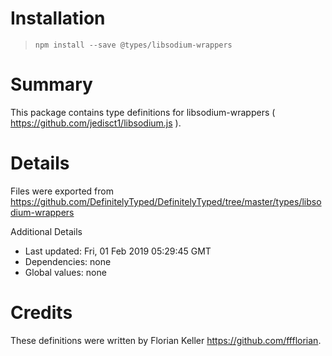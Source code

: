 # Installation
> `npm install --save @types/libsodium-wrappers`

# Summary
This package contains type definitions for libsodium-wrappers ( https://github.com/jedisct1/libsodium.js ).

# Details
Files were exported from https://github.com/DefinitelyTyped/DefinitelyTyped/tree/master/types/libsodium-wrappers

Additional Details
 * Last updated: Fri, 01 Feb 2019 05:29:45 GMT
 * Dependencies: none
 * Global values: none

# Credits
These definitions were written by Florian Keller <https://github.com/ffflorian>.
